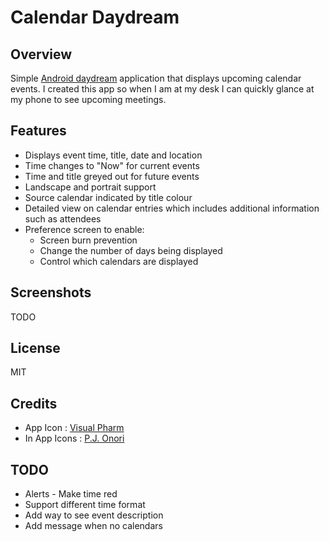 # Calendar Daydream

## Overview

Simple [Android daydream](http://developer.android.com/about/versions/android-4.2.html#Daydream) application that displays upcoming calendar events.  I created this app so when I am at my desk I can quickly glance at my phone to see upcoming meetings.

## Features

 * Displays event time, title, date and location
 * Time changes to "Now" for current events
 * Time and title greyed out for future events
 * Landscape and portrait support
 * Source calendar indicated by title colour
 * Detailed view on calendar entries which includes additional
   information such as attendees
 * Preference screen to enable:
   - Screen burn prevention
   - Change the number of days being displayed
   - Control which calendars are displayed

 

## Screenshots

TODO

## License

MIT

## Credits

* App Icon : [Visual Pharm](http://www.visualpharm.com/)
* In App Icons : [P.J. Onori](http://somerandomdude.com/work/open-iconic/)

## TODO

 * Alerts - Make time red
 * Support different time format
 * Add way to see event description
 * Add message when no calendars
